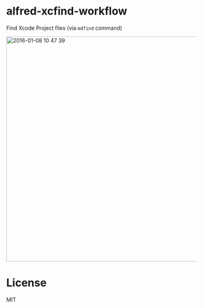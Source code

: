 # alfred-xcfind-workflow
Find Xcode Project files (via `mdfind` command)

<img width="594" alt="2016-01-08 10 47 39" src="https://cloud.githubusercontent.com/assets/1413408/12188112/8be3a454-b5f5-11e5-9566-dec9d1b76ab8.png">

# License
MIT